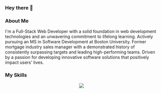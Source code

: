 <p align="center">
  
### Hey there 👋

### About Me
I'm a Full-Stack Web Developer with a solid foundation in web development technologies and an unwavering commitment to lifelong learning. Actively pursuing an MS in Software Development at Boston University. Former mortgage industry sales manager with a demonstrated history of consistently surpassing targets and leading high-performing teams. Driven by a passion for developing innovative software solutions that positively impact users' lives.

### My Skills
<p align="center">
  <a href="https://skillicons.dev">
    <img src="https://skillicons.dev/icons?i=js,html,css,py,java,nextjs,nodejs,react,mongodb,prisma,angular,ps" />
  </a>
</p>

</p>
